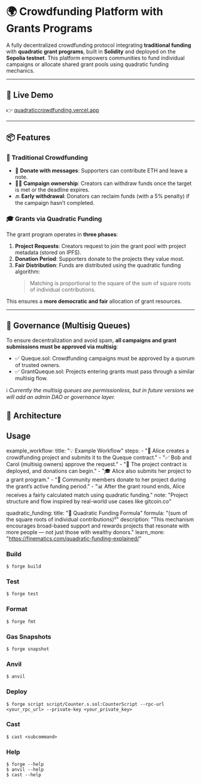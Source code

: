 # 🌍 Crowdfunding Platform with Grants Programs

A fully decentralized crowdfunding protocol integrating **traditional funding** with **quadratic grant programs**, built in **Solidity** and deployed on the **Sepolia testnet**. This platform empowers communities to fund individual campaigns or allocate shared grant pools using quadratic funding mechanics.

---

## 🚀 Live Demo

👉 [quadraticcrowdfunding.vercel.app](https://quadraticcrowdfunding.vercel.app)

---

## 📦 Features

### 🧱 Traditional Crowdfunding
- 💸 **Donate with messages**: Supporters can contribute ETH and leave a note.
- 🧑‍💼 **Campaign ownership**: Creators can withdraw funds once the target is met or the deadline expires.
- 🔙 **Early withdrawal**: Donators can reclaim funds (with a 5% penalty) if the campaign hasn’t completed.

### 🎓 Grants via Quadratic Funding
The grant program operates in **three phases**:
1. **Project Requests**: Creators request to join the grant pool with project metadata (stored on IPFS).
2. **Donation Period**: Supporters donate to the projects they value most.
3. **Fair Distribution**: Funds are distributed using the quadratic funding algorithm:
   > Matching is proportional to the square of the sum of square roots of individual contributions.

This ensures a **more democratic and fair** allocation of grant resources.

---

## 🔐 Governance (Multisig Queues)

To ensure decentralization and avoid spam, **all campaigns and grant submissions must be approved via multisig**:
- ✅ Queque.sol: Crowdfunding campaigns must be approved by a quorum of trusted owners.
- ✅ GrantQueque.sol: Projects entering grants must pass through a similar multisig flow.

ℹ️ *Currently the multisig queues are permissionless, but in future versions we will add an admin DAO or governance layer.*

## 🧱 Architecture

## Usage

example_workflow:
  title: "💡 Example Workflow"
  steps:
    - "📝 Alice creates a crowdfunding project and submits it to the Queque contract."
    - "✅ Bob and Carol (multisig owners) approve the request."
    - "🚀 The project contract is deployed, and donations can begin."
    - "🎓 Alice also submits her project to a grant program."
    - "🤝 Community members donate to her project during the grant’s active funding period."
    - "📊 After the grant round ends, Alice receives a fairly calculated match using quadratic funding."
  note: "Project structure and flow inspired by real-world use cases like gitcoin.co"

quadratic_funding:
  title: "📐 Quadratic Funding Formula"
  formula: "(sum of the square roots of individual contributions)²"
  description: "This mechanism encourages broad-based support and rewards projects that resonate with more people — not just those with wealthy donors."
  learn_more: "https://finematics.com/quadratic-funding-explained/"

### Build

```shell
$ forge build
```

### Test

```shell
$ forge test
```

### Format

```shell
$ forge fmt
```

### Gas Snapshots

```shell
$ forge snapshot
```

### Anvil

```shell
$ anvil
```

### Deploy

```shell
$ forge script script/Counter.s.sol:CounterScript --rpc-url <your_rpc_url> --private-key <your_private_key>
```

### Cast

```shell
$ cast <subcommand>
```

### Help

```shell
$ forge --help
$ anvil --help
$ cast --help
```
